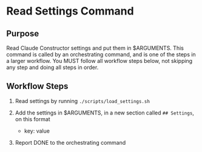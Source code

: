 # Read Settings Command

## Purpose

Read Claude Constructor settings and put them in $ARGUMENTS.
This command is called by an orchestrating command, and is one of the steps in a larger workflow.
You MUST follow all workflow steps below, not skipping any step and doing all steps in order.

## Workflow Steps

1. Read settings by running `./scripts/load_settings.sh`

2. Add the settings in $ARGUMENTS, in a new section called `## Settings`, on this format
    - key: value

3. Report DONE to the orchestrating command